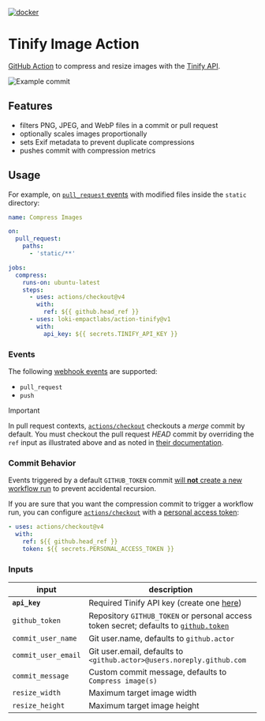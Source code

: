 [![docker](https://img.shields.io/docker/v/loki2empactlabs/github-action-tinify?label=docker)](https://hub.docker.com/r/loki2empactlabs/github-action-tinify)

# Tinify Image Action

[GitHub Action](https://github.com/features/actions) to compress and resize images with the [Tinify API](https://tinypng.com/developers).

![Example commit](https://i.imgur.com/FWOosON.png)

## Features

- filters PNG, JPEG, and WebP files in a commit or pull request
- optionally scales images proportionally
- sets Exif metadata to prevent duplicate compressions
- pushes commit with compression metrics

## Usage

For example, on [`pull_request` events](https://docs.github.com/en/actions/reference/workflow-syntax-for-github-actions#onpushpull_requestpaths) with modified files inside the `static` directory:

```yaml
name: Compress Images

on:
  pull_request:
    paths:
      - 'static/**'

jobs:
  compress:
    runs-on: ubuntu-latest
    steps:
      - uses: actions/checkout@v4
        with:
          ref: ${{ github.head_ref }}
      - uses: loki-empactlabs/action-tinify@v1
        with:
          api_key: ${{ secrets.TINIFY_API_KEY }}
```

### Events

The following [webhook events](https://docs.github.com/en/actions/reference/events-that-trigger-workflows#webhook-events) are supported:

- `pull_request`
- `push`

> [!IMPORTANT]  
> In pull request contexts, [`actions/checkout`](https://github.com/actions/checkout) checkouts a _merge_ commit by default. You must checkout the pull request _HEAD_ commit by overriding the `ref` input as illustrated above and as noted in [their documentation](https://github.com/actions/checkout#Checkout-pull-request-HEAD-commit-instead-of-merge-commit).

### Commit Behavior

Events triggered by a default `GITHUB_TOKEN` commit [will **not** create a new workflow run](https://docs.github.com/en/actions/security-guides/automatic-token-authentication#using-the-github_token-in-a-workflow) to prevent accidental recursion.

If you are sure that you want the compression commit to trigger a workflow run, you can configure [`actions/checkout`](https://github.com/actions/checkout) with a [personal access token](https://docs.github.com/en/authentication/keeping-your-account-and-data-secure/managing-your-personal-access-tokens):

```yaml
- uses: actions/checkout@v4
  with:
    ref: ${{ github.head_ref }}
    token: ${{ secrets.PERSONAL_ACCESS_TOKEN }}
```

### Inputs

| input               | description                                                                                                                                                                |
| ------------------- | -------------------------------------------------------------------------------------------------------------------------------------------------------------------------- |
| **`api_key`**       | Required Tinify API key (create one [here](https://tinypng.com/developers))                                                                                                |
| `github_token`      | Repository `GITHUB_TOKEN` or personal access token secret; defaults to [`github.token`](https://docs.github.com/en/actions/security-guides/automatic-token-authentication) |
| `commit_user_name`  | Git user.name, defaults to `github.actor`                                                                                                                                  |
| `commit_user_email` | Git user.email, defaults to `<github.actor>@users.noreply.github.com`                                                                                                      |
| `commit_message`    | Custom commit message, defaults to `Compress image(s)`                                                                                                                     |
| `resize_width`      | Maximum target image width                                                                                                                                                 |
| `resize_height`     | Maximum target image height                                                                                                                                                |
